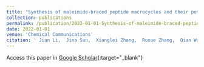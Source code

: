 ```yaml
---
title: "Synthesis of maleimide-braced peptide macrocycles and their potential anti-SARS-CoV-2 mechanisms"
collection: publications
permalink: /publication/2022-01-01-Synthesis-of-maleimide-braced-peptide-macrocycles-and-their-potential-anti-SARS-CoV-2-mechanisms
date: 2022-01-01
venue: 'Chemical Communications'
citation: ' Jian Li,  Jina Sun,  Xianglei Zhang,  Ruxue Zhang,  Qian Wang,  Lin Wang,  Leike Zhang,  Xiong Xie,  Chunpu Li,  Yu Zhou,  Jiang Wang,  Gengfu Xiao,  Fang Bai,  Hong Liu, &quot;Synthesis of maleimide-braced peptide macrocycles and their potential anti-SARS-CoV-2 mechanisms.&quot; Chemical Communications, 2022.'
---
```

Access this paper in [Google Scholar](https://scholar.google.com/scholar?q=Synthesis+of+maleimide+braced+peptide+macrocycles+and+their+potential+anti+SARS+CoV+2+mechanisms){:target="_blank"}